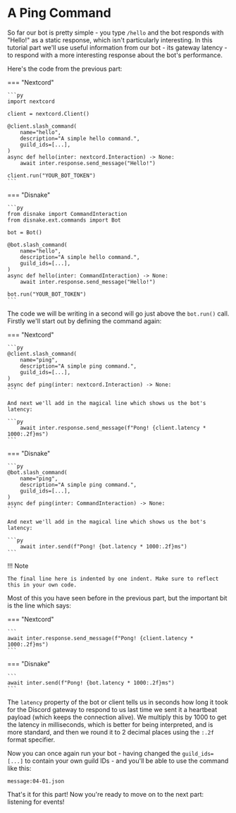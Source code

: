 # A Ping Command

So far our bot is pretty simple - you type `/hello` and the bot responds with "Hello!" as a static response, which isn't particularly interesting. In this tutorial part we'll use useful information from our bot - its gateway latency - to respond with a more interesting response about the bot's performance.

Here's the code from the previous part:

=== "Nextcord"

    ```py
    import nextcord

    client = nextcord.Client()

    @client.slash_command(
        name="hello",
        description="A simple hello command.",
        guild_ids=[...],
    )
    async def hello(inter: nextcord.Interaction) -> None:
        await inter.response.send_message("Hello!")

    client.run("YOUR_BOT_TOKEN")
    ```

=== "Disnake"

    ```py
    from disnake import CommandInteraction
    from disnake.ext.commands import Bot

    bot = Bot()

    @bot.slash_command(
        name="hello",
        description="A simple hello command.",
        guild_ids=[...],
    )
    async def hello(inter: CommandInteraction) -> None:
        await inter.response.send_message("Hello!")

    bot.run("YOUR_BOT_TOKEN")
    ```

The code we will be writing in a second will go just above the `bot.run()` call. Firstly we'll start out by defining the command again:

=== "Nextcord"

    ```py
    @client.slash_command(
        name="ping",
        description="A simple ping command.",
        guild_ids=[...],
    )
    async def ping(inter: nextcord.Interaction) -> None:
    ```

    And next we'll add in the magical line which shows us the bot's latency:

    ```py
        await inter.response.send_message(f"Pong! {client.latency * 1000:.2f}ms")
    ```

=== "Disnake"

    ```py
    @bot.slash_command(
        name="ping",
        description="A simple ping command.",
        guild_ids=[...],
    )
    async def ping(inter: CommandInteraction) -> None:
    ```

    And next we'll add in the magical line which shows us the bot's latency:

    ```py
        await inter.send(f"Pong! {bot.latency * 1000:.2f}ms")
    ```

!!! Note

    The final line here is indented by one indent. Make sure to reflect this in your own code.

Most of this you have seen before in the previous part, but the important bit is the line which says:

=== "Nextcord"

    ```
    await inter.response.send_message(f"Pong! {client.latency * 1000:.2f}ms")
    ```

=== "Disnake"

    ```
    await inter.send(f"Pong! {bot.latency * 1000:.2f}ms")
    ```

The `latency` property of the bot or client tells us in seconds how long it took for the Discord gateway to respond to us last time we sent it a heartbeat payload (which keeps the connection alive). We multiply this by 1000 to get the latency in milliseconds, which is better for being interpreted, and is more standard, and then we round it to 2 decimal places using the `:.2f` format specifier.

Now you can once again run your bot - having changed the `guild_ids=[...]` to contain your own guild IDs - and you'll be able to use the command like this:

```message
message:04-01.json
```

That's it for this part! Now you're ready to move on to the next part: listening for events!
